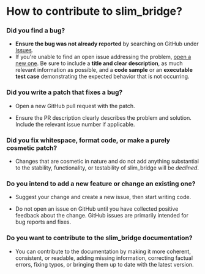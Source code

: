 # How to contribute to slim_bridge?

### **Did you find a bug?**

* **Ensure the bug was not already reported** by searching on GitHub under [Issues](https://github.com/blackcoffeerobotics/slim_bridge/issues).
* If you're unable to find an open issue addressing the problem, [open a new one](https://github.com/blackcoffeerobotics/slim_bridge/issues/new). Be sure to include a **title and clear description**, as much relevant information as possible, and a **code sample** or an **executable test case** demonstrating the expected behavior that is not occurring.

### **Did you write a patch that fixes a bug?**

* Open a new GitHub pull request with the patch.

* Ensure the PR description clearly describes the problem and solution. Include the relevant issue number if applicable.

### **Did you fix whitespace, format code, or make a purely cosmetic patch?**

* Changes that are cosmetic in nature and do not add anything substantial to the stability, functionality, or testability of slim_bridge will be *declined*.

### **Do you intend to add a new feature or change an existing one?**

* Suggest your change and create a new issue, then start writing code.

* Do not open an issue on GitHub until you have collected positive feedback about the change. GitHub issues are primarily intended for bug reports and fixes.

### **Do you want to contribute to the slim_bridge documentation?**

* You can contribute to the documentation by making it more coherent, consistent, or readable, adding missing information, correcting factual errors, fixing typos, or bringing them up to date with the latest version.
